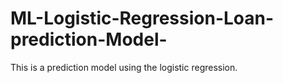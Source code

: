 # ML-Logistic-Regression-Loan-prediction-Model-
This is a prediction model using the logistic regression.

